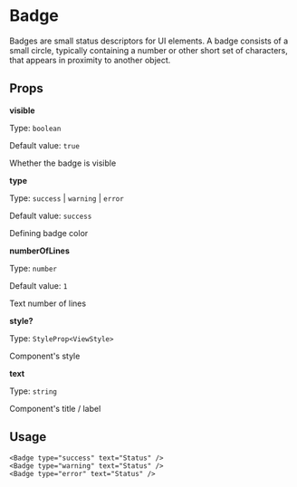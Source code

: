 # Badge

Badges are small status descriptors for UI elements. A badge consists of a small circle, typically containing a number or other short set of characters, that appears in proximity to another object.

## Props

**visible**

Type: `boolean`

Default value: `true`

Whether the badge is visible


**type**

Type: `success` | `warning` | `error`

Default value: `success`

Defining badge color

**numberOfLines**

Type: `number`

Default value: `1`

Text number of lines

**style?**

Type: `StyleProp<ViewStyle>`

Component's style

**text**

Type: `string`

Component's title / label


## Usage

```
<Badge type="success" text="Status" />
<Badge type="warning" text="Status" />
<Badge type="error" text="Status" />
```